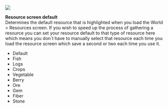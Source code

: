 [![](https://lohcdn.com/images/t_optionsdefault.jpg)](https://lohcdn.com/images/optionsdefault.jpg)

**Resource screen default**  
Determines the default resource that is highlighted when you load the World > Resources screen. If you wish to speed up the process of gathering a resource you can set your resource default to that type of resource here which means you don\`t have to manually select that resource each time you load the resource screen which save a second or two each time you use it.

*   Default
*   Fish
*   Logs
*   Crops
*   Vegetable
*   Berry
*   Ore
*   Gem
*   Fiber
*   Stone